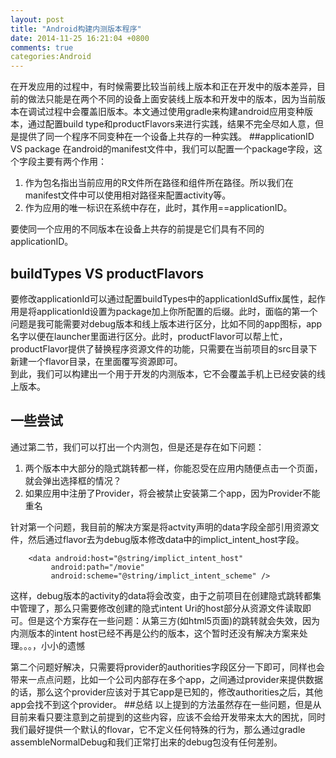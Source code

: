 ```yaml
---
layout: post
title: "Android构建内测版本程序"
date: 2014-11-25 16:21:04 +0800
comments: true
categories:Android 
---
```

在开发应用的过程中，有时候需要比较当前线上版本和正在开发中的版本差异，目前的做法只能是在两个不同的设备上面安装线上版本和开发中的版本，因为当前版本在调试过程中会覆盖旧版本。本文通过使用gradle来构建android应用变种版本，通过配置build type和productFlavors来进行实践，结果不完全尽如人意，但是提供了同一个程序不同变种在一个设备上共存的一种实践。
##applicationID VS package
在android的manifest文件中，我们可以配置一个package字段，这个字段主要有两个作用：

1. 作为包名指出当前应用的R文件所在路径和组件所在路径。所以我们在manifest文件中可以使用相对路径来配置activity等。
2. 作为应用的唯一标识在系统中存在，此时，其作用==applicationID。 

要使同一个应用的不同版本在设备上共存的前提是它们具有不同的applicationID。
## buildTypes VS productFlavors
要修改applicationId可以通过配置buildTypes中的applicationIdSuffix属性，起作用是将applicationId设置为package加上你所配置的后缀。此时，面临的第一个问题是我可能需要对debug版本和线上版本进行区分，比如不同的app图标，app名字以便在launcher里面进行区分。此时，productFlavor可以帮上忙，productFlavor提供了替换程序资源文件的功能，只需要在当前项目的src目录下新建一个flavor目录，在里面覆写资源即可。<br />到此，我们可以构建出一个用于开发的内测版本，它不会覆盖手机上已经安装的线上版本。
## 一些尝试
通过第二节，我们可以打出一个内测包，但是还是存在如下问题：

1. 两个版本中大部分的隐式跳转都一样，你能忍受在应用内随便点击一个页面，就会弹出选择框的情况？
2. 如果应用中注册了Provider，将会被禁止安装第二个app，因为Provider不能重名

针对第一个问题，我目前的解决方案是将actvity声明的data字段全部引用资源文件，然后通过flavor去为debug版本修改data中的implict_intent_host字段。

		<data android:host="@string/implict_intent_host"
             android:path="/movie"
             android:scheme="@string/implict_intent_scheme" />
             
     
这样，debug版本的activity的data将会改变，由于之前项目在创建隐式跳转都集中管理了，那么只需要修改创建的隐式intent  Uri的host部分从资源文件读取即可。但是这个方案存在一些问题：从第三方(如html5页面)的跳转就会失效，因为内测版本的intent host已经不再是公约的版本，这个暂时还没有解决方案来处理。。。，小小的遗憾

第二个问题好解决，只需要将provider的authorities字段区分一下即可，同样也会带来一点点问题，比如一个公司内部存在多个app，之间通过provider来提供数据的话，那么这个provider应该对于其它app是已知的，修改authorities之后，其他app会找不到这个provider。
##总结
以上提到的方法虽然存在一些问题，但是从目前来看只要注意到之前提到的这些内容，应该不会给开发带来太大的困扰，同时我们最好提供一个默认的flovar，它不定义任何特殊的行为，那么通过gradle assembleNormalDebug和我们正常打出来的debug包没有任何差别。